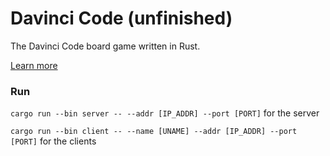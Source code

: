 # Davinci Code (unfinished)
The Davinci Code board game written in Rust.

[Learn more](https://www.ultraboardgames.com/davinci-code/game-rules.php)

### Run
`cargo run --bin server -- --addr [IP_ADDR] --port [PORT]` for the server

`cargo run --bin client -- --name [UNAME] --addr [IP_ADDR] --port [PORT]` for the clients
